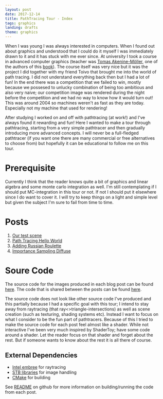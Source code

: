 ```yaml
---
layout: post
date: 2017-12-14
title: PathTracing Tour - Index
tags: graphics
landing: drafts
theme: graphics
---
```

When I was young I was always interested in computers. When I found out about graphics and understood that I could do it myself I was immediately drawn to it and it has stuck with me ever since. At university I took a course in advanced computer graphics (teacher was [Tomas Akenine-Möller](@inversepixel), one of the authors of this [book](http://www.realtimerendering.com/book.html)). The course itself was very nice but it was the project I did together with my friend Toivo that brought me into the world of path tracing. I did not understand everything back then but I had a lot of fun! In the end there was a competition that we failed to win, mostly because we possesed to unlucky combination of being too ambitious and also very naive; our competition image was rendered during the night before the competition and we had no way to know how it would turn out! This was around 2004 so machines weren't as fast as they are today. Especially not my machine that used for rendering!

After studying I worked on and off with pathtracing (at work!) and I've always found it rewarding and fun! Here I wanted to make a tour through pathtracing, starting from a very simple pathtracer and then gradually introducing more advanced concepts. I will never be a full-fledged pathtracer (if you want one there are many commercial or free alternatives to choose from) but hopefully it can be educational to follow me on this tour.

# Prerequisite

Currently I think that the reader knows quite a bit of graphics and linear algebra and some monte carlo integration as well. I'm still contemplating if I should put MC-integration in this tour or not. If not I should put it elsewhere since I do want to cover it. I will try to keep things on a light and simple level but given the subject I'm sure to fail from time to time.

# Posts

1. [Our test scene](/pathtracing-tour-1)
2. [Path Tracing Hello World](/pathtracing-tour-2)
3. [Adding Russian Roulette](/pathtracing-tour-3)
4. [Importance Sampling Diffuse](/pathtracing-tour-4)

# Soure Code

The source code for the images produced in each blog post can be found [here](https://github.com/breakin/pathtracer). The code that is shared between the posts can be found [here](https://github.com/breakin/pathtracer/tree/master/shared_code).

The source code does not look like other source code I've produced and this partially because I had a specific goal with this tour; I intend to stay away from raytracing (that ray<>triangle-intersections) as well as scene creation (such as texturing, shading systems etc). Instead I want to focus on what I consider to be the fun part of pathtracers. Because of this I tried to make the source code for each post feel almost like a shader. While not interactive I've been very much inspired by ShaderToy; have some code around a shader. Let the reader focus on that shader and forget about the rest. But if someone wants to know about the rest it is all there of course.

## External Dependencies

* [Intel embree](https://embree.github.io) for raytracing
* [STB libraries](https://github.com/nothings/stb) for image handling
* [CMake](https://cmake.org/) for building

See [README](https://github.com/breakin/pathtracer/blob/master/README.md) on github for more information on building/running the code from each post.